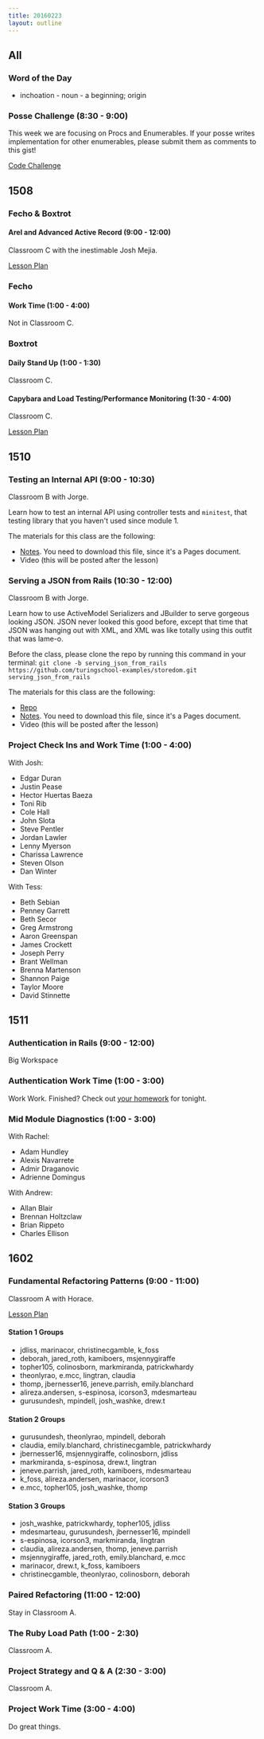 ```yaml
---
title: 20160223
layout: outline
---
```


## All

### Word of the Day

* inchoation - noun - a beginning; origin

### Posse Challenge (8:30 - 9:00)

This week we are focusing on Procs and Enumerables. If your posse writes implementation for other enumerables, please submit them as comments to this gist!

[Code Challenge](https://gist.github.com/applegrain/744468d56507d000e9d4)


## 1508

### Fecho & Boxtrot

#### Arel and Advanced Active Record (9:00 - 12:00)

Classroom C with the inestimable Josh Mejia.

[Lesson Plan](https://github.com/turingschool/lesson_plans/blob/master/ruby_04-apis_and_scalability/advanced_active_record_queries.markdown)

### Fecho

#### Work Time (1:00 - 4:00)

Not in Classroom C.

### Boxtrot

#### Daily Stand Up (1:00 - 1:30)

Classroom C.

#### Capybara and Load Testing/Performance Monitoring (1:30 - 4:00)

Classroom C.

[Lesson Plan](https://github.com/turingschool/lesson_plans/blob/master/ruby_04-apis_and_scalability/load_testing_and_production_performance_monitoring.markdown)


## 1510

### Testing an Internal API (9:00 - 10:30)

Classroom B with Jorge.

Learn how to test an internal API using controller tests and `minitest`, that testing library that you haven't used since module 1.

The materials for this class are the following:

* [Notes](https://drive.google.com/a/casimircreative.com/file/d/0B4C6lfVKu-E7TDF0YUdwUmZ4dmM/view). You need to download this file, since it's a Pages document.
* Video (this will be posted after the lesson)

### Serving a JSON from Rails (10:30 - 12:00)

Classroom B with Jorge.

Learn how to use ActiveModel Serializers and JBuilder to serve gorgeous looking JSON. JSON never looked this good before, except that time that JSON was hanging out with XML, and XML was like totally using this outfit that was lame-o.

Before the class, please clone the repo by running this command in your terminal: `git clone -b serving_json_from_rails https://github.com/turingschool-examples/storedom.git serving_json_from_rails`

The materials for this class are the following:

* [Repo](https://github.com/turingschool-examples/storedom/tree/serving_json_from_rails)
* [Notes](https://drive.google.com/a/casimircreative.com/file/d/0B4C6lfVKu-E7ODNmaElrekpNTTA/view). You need to download this file, since it's a Pages document.
* Video (this will be posted after the lesson)

### Project Check Ins and Work Time (1:00 - 4:00)

With Josh:

* Edgar Duran
* Justin Pease
* Hector Huertas Baeza
* Toni Rib
* Cole Hall
* John Slota
* Steve Pentler
* Jordan Lawler
* Lenny Myerson
* Charissa Lawrence
* Steven Olson
* Dan Winter

With Tess:

* Beth Sebian
* Penney Garrett
* Beth Secor
* Greg Armstrong
* Aaron Greenspan
* James Crockett
* Joseph Perry
* Brant Wellman
* Brenna Martenson
* Shannon Paige
* Taylor Moore
* David Stinnette

## 1511

### Authentication in Rails (9:00 - 12:00)

Big Workspace

### Authentication Work Time (1:00 - 3:00)

Work Work. Finished? Check out [your homework](https://github.com/turingschool/homework/blob/master/module-2-homework.markdown) for tonight.

### Mid Module Diagnostics (1:00 - 3:00)

With Rachel:

* Adam Hundley
* Alexis Navarrete
* Admir Draganovic
* Adrienne Domingus

With Andrew:

* Allan Blair
* Brennan Holtzclaw
* Brian Rippeto
* Charles Ellison

## 1602

### Fundamental Refactoring Patterns (9:00 - 11:00)

Classroom A with Horace.

[Lesson Plan](https://github.com/turingschool/lesson_plans/blob/master/ruby_01-object_oriented_programming_with_ruby/refactoring_patterns.markdown)

#### Station 1 Groups

* jdliss, marinacor, christinecgamble, k_foss
* deborah, jared_roth, kamiboers, msjennygiraffe
* topher105, colinosborn, markmiranda, patrickwhardy
* theonlyrao, e.mcc, lingtran, claudia
* thomp, jbernesser16, jeneve.parrish, emily.blanchard
* alireza.andersen, s-espinosa, icorson3, mdesmarteau
* gurusundesh, mpindell, josh_washke, drew.t

#### Station 2 Groups

* gurusundesh, theonlyrao, mpindell, deborah
* claudia, emily.blanchard, christinecgamble, patrickwhardy
* jbernesser16, msjennygiraffe, colinosborn, jdliss
* markmiranda, s-espinosa, drew.t, lingtran
* jeneve.parrish, jared_roth, kamiboers, mdesmarteau
* k_foss, alireza.andersen, marinacor, icorson3
* e.mcc, topher105, josh_washke, thomp

#### Station 3 Groups

* josh_washke, patrickwhardy, topher105, jdliss
* mdesmarteau, gurusundesh, jbernesser16, mpindell
* s-espinosa, icorson3, markmiranda, lingtran
* claudia, alireza.andersen, thomp, jeneve.parrish
* msjennygiraffe, jared_roth, emily.blanchard, e.mcc
* marinacor, drew.t, k_foss, kamiboers
* christinecgamble, theonlyrao, colinosborn, deborah

### Paired Refactoring (11:00 - 12:00)

Stay in Classroom A.

### The Ruby Load Path (1:00 - 2:30)

Classroom A.

### Project Strategy and Q & A (2:30 - 3:00)

Classroom A.

### Project Work Time (3:00 - 4:00)

Do great things.
